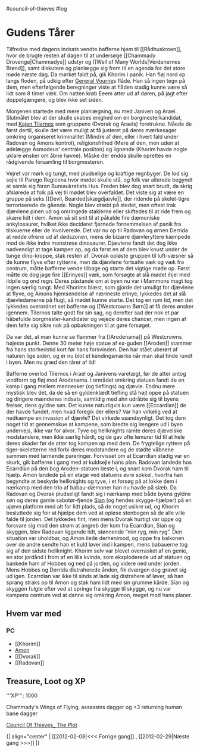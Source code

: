 #council-of-thieves #log

# Gudens Tårer  
  
Tilfredse med dagens indsats vendte bafferne hjem til [[Rådhuskroen]], hvor de brugte resten af dagen til at undersøge [[Chammady Drovenge|Chammadys]] udstyr og [[Well of Many Worlds|Verdenernes Brønd]], samt diskutere og planlægge sig frem til en agenda for det store møde næste dag. Da mørket faldt på, gik Khorim i panik. Han fløj nord op langs floden, på udkig efter [General Vourne](General%20Vourne.md)s flåde. Han så ingen tegn på dem, men efterfølgende beregninger viste at flåden stadig kunne være så lidt som 8 timer væk. Om natten krøb Eeem atter ud af døren, på jagt efter doppelgængere, og blev ikke set siden.
 
Morgenen startede med mere planlægning, nu med Janiven og Arael. Slutmålet blev at der skulle skabes enighed om en borgmesterkandidat, med [Kajen Tilernos](Kajen%20Tilernos.md) som gruppens (Dvorak og Araels) foretrukne. Nåede de først dertil, skulle det være muligt at få justeret på deres mærkesager omkring organiseret kriminalitet (Mindre af den, eller i hvert fald under Radovan og Amons kontrol), religionsfrihed (Mere af den, men uden at ødelægge Asmodeus’ centrale posiiton) og lignende (Khorim havde nogle uklare ønsker om åbne havne). Måske der endda skulle oprettes en rådgivende forsamling til borgmesteren.
 
Vejret var mørk og tungt, med pludselige og kraftige regnbyger. De lod sig sejle til Parego Regicona hvor mødet skulle stå, og folk var allerede begyndt at samle sig foran Bureaukratiets Hus. Freden blev dog snart brudt, da skrig afslørede at folk på vej til mødet blev overfaldet. Det viste sig at være en gruppe på seks [[Devil, Bearded|skægdjævle]], der ridende på skelet-tigre terroriserede de gående. Nogle blev dræbt på stedet, men oftest trak djævlene pinen ud og omringede staklerne eller skiftedes til at ride frem og skære lidt i dem.
Amon så sit snit til at påkalde fire dæmoniske ankylosaurer, hvilket ikke decideret fjernede fornemmelsen af panik fra tilskuerne eller de involverede. Det var nu op til Radovan og ørnen Derrida at redde ofrene ud af dødszonen, mens de bizarre djævleryttere kæmpede mod de ikke indre monstrøse dinosaurer. Djævlene fandt det dog ikke nødvendigt at tage kampen op, og da først en af dem blev knust under de tunge dino-kroppe, stak resten af. Dvorak opløste gruppen til luft-væsner så de kunne flyve efter rytterne, men da djævlene fortsatte væk og væk fra centrum, måtte bafferne vende tilbage og starte det vigtige møde op. Først måtte de dog jage fire [[Erinyes]] væk, som forsøgte at slå mødet ihjel med ildpile og ond regn. Deres påstande om at byen nu var i Mammons magt tog ingen særlig tungt. Med Khorims blæst, som gjorde det umuligt for djævlene at flyve, og Amons hjemsendelse af nærmeste erinye, lykkedes det at slå djævledamerne på flugt, så mødet kunne starte.
Det tog en rum tid, men det lykkedes overordnet set bafferne og [[Westcrowns Børn]] at få deres ønsker igennem. Tilernos talte godt for sin sag, og derefter sad der nok et par håbefulde borgmester-kandidater og vejede deres chancer, men ingen af dem følte sig sikre nok på opbakningen til at gøre forsøget.
 
Da var det, at man kunne se flammer fra [[Arodenama]] på Westcrowns højeste punkt. Denne 30 meter høje statue af ex-guden [[Aroden]] stammer fra hans storhedstid kort før hans forsvinden. Den har stået uberørt af naturen lige siden, og er nu blot et kendingsmærke når man skal finde rundt i byen. Men nu græd den tårer af ild!
 
Bafferne overlod Tilernos i Arael og Janivens varetægt, før de atter antog vindform og fløj mod Arodenama. I området omkring statuen fandt de en kamp i gang mellem mennesker (og tieflings) og djævle. Endnu mere mystisk blev det, da de så en gyldenklædt tiefling stå højt oppe på statuen og dirigere mændenes indsats, samtidig med ahn udråbte sig til byens frelser, dens gyldne søn. Det kunne naturligvis kun være [[Eccardian]] de der havde fundet, men hvad foregik der ellers? Var han virkelig ved at nedkæmpe en invasion af djævle? Det virkede usandsynligt. Det tog dem noget tid at gennemskue at kampene, som bredte sig længere ud i byen undervejs, ikke var for alvor. Tyve og hellknights ramte deres djævelske modstandere, men ikke særlig hårdt, og de gav ofte lemurer tid til at hele deres skader før de atter tog kampen op med dem. De frygtelige ryttere på tiger-skeletterne red forbi deres modstandere og de stødte våbnene sammen med larmende pareringer. Forvisset om at Ecarrdian stadig var en skurk, gik bafferne i gang med at kuldsejle hans plan. Radovan landede hos Ecarrdian på den bog Aroden-statuen læste i, og snart kom Dvorak ham til hjælp. Amon landede på en etage ved statuens øvre sokkel, hvorfra han begyndte at beskyde hellknights og tyve, i et forsøg på at lokke dem i nærkamp med den trio af babau-dæmoner han nu havde på slæb. Da Radovan og Dvorak pludseligt fandt sig i nærkamp med både byens gyldne søn og deres gamle sabotør-fjende [Sian](Sian.md) (og hendes skygge-hjælper) på en ujævn platform med alt for lidt plads, så de noget usikre ud, og Khorim besluttede sig foir at hjælpe dem ved at opløse stenbogen så de alle ville falde til jorden. Det lykkedes fint, men mens Dvorak hurtigt var oppe og forsvare sig mod den strøm at angreb der kom fra Ecarrdian, Sian og skyggen, blev Radovan liggende lidt, stønnende ”min ryg, min ryg”. Den situation var uholdbar, og Amon ilede derhenimod, og oppe fra balkonen over de andre sendte han et kuld løver ind i kampen, mens babauerne tog sig af den sidste hellknight.
Khorim selv var blevet overrasket af en genie, en stor jordånd i from af en lilla kvinde, som eksploderede ud af statuen og bankede ham af Hobbes og ned på jorden, og videre ned under jorden. Mens Hobbes og Derrida distraherede ånden, fik dværgen dog gravet sig ud igen.
Ecarrdian var ikke til sinds at lade sig distrahere af løver, så han sprang straks op til Amon og stak ham lidt med sin grumme kårde. Sian og skyggen fulgte efter ved at springe fra skygge til skygge, og nu var kampens centrum ved at danne sig omkring Amon, meget mod hans planer.
## Hvem var med 
### PC 
* [[Khorim]]
* [Amon](Amon%20Dan%20Lucif.md)
* [[Dvorak]]
* [[Radovan]]
## Treasure, Loot og XP 
'''XP''': 1000
Chammady's Wings of Flying, assassins dagger og +3 returning human bane dagger
[Council Of Thieves_ The Plot](Council%20Of%20Thieves_%20The%20Plot.md)
{| align="center"
| [[2012-02-08|<<< Forrige gang]] , [[2012-02-29|Næste gang >>>]]
|}
